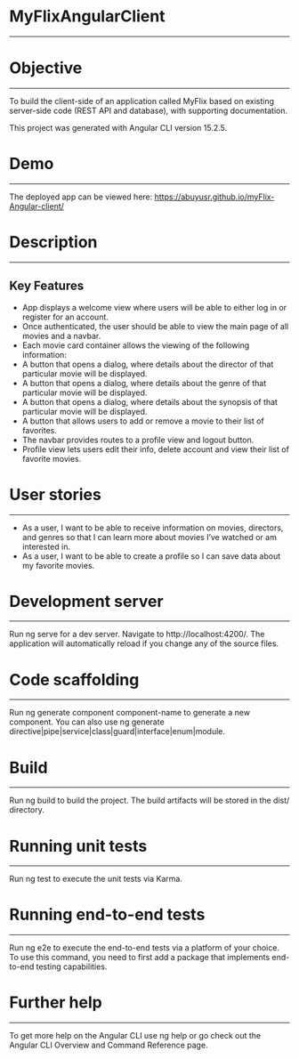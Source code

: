 # MyFlixAngularClient

---

# Objective

---

To build the client-side of an application called MyFlix based on existing server-side code (REST API and database), with supporting documentation.

This project was generated with Angular CLI version 15.2.5.

# Demo

---

The deployed app can be viewed here: https://abuyusr.github.io/myFlix-Angular-client/

# Description

---

## Key Features

- App displays a welcome view where users will be able to either log in or register for an account.
- Once authenticated, the user should be able to view the main page of all movies and a navbar.
- Each movie card container allows the viewing of the following information:
- A button that opens a dialog,​ where details about the director of that particular movie will be displayed.
- A button that opens a dialog,​ where details about the genre of that particular movie will be displayed.
- A button that opens a dialog,​ where details about the synopsis of that particular movie will be displayed.
- A button that allows users to add or remove a movie to their list of favorites.
- The navbar provides routes to a profile view and logout button.
- Profile view lets users edit their info, delete account and view their list of favorite movies.

# User stories

---

- As a user, I want to be able to receive information on movies, directors, and genres so that I can learn more about movies I’ve watched or am interested in.
- As a user, I want to be able to create a profile so I can save data about my favorite movies.

# Development server

---

Run ng serve for a dev server. Navigate to http://localhost:4200/. The application will automatically reload if you change any of the source files.

# Code scaffolding

---

Run ng generate component component-name to generate a new component. You can also use ng generate directive|pipe|service|class|guard|interface|enum|module.

# Build

---

Run ng build to build the project. The build artifacts will be stored in the dist/ directory.

# Running unit tests

---

Run ng test to execute the unit tests via Karma.

# Running end-to-end tests

---

Run ng e2e to execute the end-to-end tests via a platform of your choice. To use this command, you need to first add a package that implements end-to-end testing capabilities.

# Further help

---

To get more help on the Angular CLI use ng help or go check out the Angular CLI Overview and Command Reference page.
